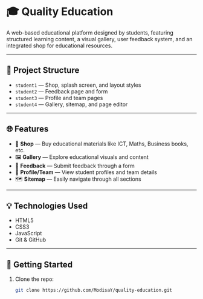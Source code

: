 # 🎓 Quality Education

A web-based educational platform designed by students, featuring structured learning content, a visual gallery, user feedback system, and an integrated shop for educational resources.

---

## 📂 Project Structure

- `student1` — Shop, splash screen, and layout styles  
- `student2` — Feedback page and form  
- `student3` — Profile and team pages  
- `student4` — Gallery, sitemap, and page editor

---

## 🌐 Features

- 🛒 **Shop** — Buy educational materials like ICT, Maths, Business books, etc.
- 🖼️ **Gallery** — Explore educational visuals and content
- 📝 **Feedback** — Submit feedback through a form
- 👤 **Profile/Team** — View student profiles and team details
- 🗺️ **Sitemap** — Easily navigate through all sections

---

## 💡 Technologies Used

- HTML5  
- CSS3  
- JavaScript  
- Git & GitHub

---

## 🚀 Getting Started

1. Clone the repo:
   ```bash
   git clone https://github.com/ModisaY/quality-education.git

